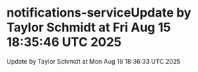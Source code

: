 # notifications-serviceUpdate by Taylor Schmidt at Fri Aug 15 18:35:46 UTC 2025
Update by Taylor Schmidt at Mon Aug 18 18:36:33 UTC 2025
